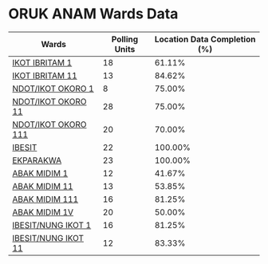 
# ORUK ANAM Wards Data

| Wards | Polling Units | Location Data Completion (%) |
| ---- | ----- | ------- |
| [IKOT IBRITAM 1](./wards/674-ikot-ibritam-1) | 18 | 61.11% |
| [IKOT IBRITAM 11](./wards/675-ikot-ibritam-11) | 13 | 84.62% |
| [NDOT/IKOT OKORO 1](./wards/676-ndot/ikot-okoro-1) | 8 | 75.00% |
| [NDOT/IKOT OKORO 11](./wards/677-ndot/ikot-okoro-11) | 28 | 75.00% |
| [NDOT/IKOT OKORO 111](./wards/678-ndot/ikot-okoro-111) | 20 | 70.00% |
| [IBESIT](./wards/679-ibesit) | 22 | 100.00% |
| [EKPARAKWA](./wards/680-ekparakwa) | 23 | 100.00% |
| [ABAK MIDIM 1](./wards/681-abak-midim-1) | 12 | 41.67% |
| [ABAK MIDIM 11](./wards/682-abak-midim-11) | 13 | 53.85% |
| [ABAK MIDIM 111](./wards/683-abak-midim-111) | 16 | 81.25% |
| [ABAK MIDIM 1V](./wards/684-abak-midim-1v) | 20 | 50.00% |
| [IBESIT/NUNG IKOT 1](./wards/685-ibesit/nung-ikot-1) | 16 | 81.25% |
| [IBESIT/NUNG IKOT 11](./wards/686-ibesit/nung-ikot-11) | 12 | 83.33% |





